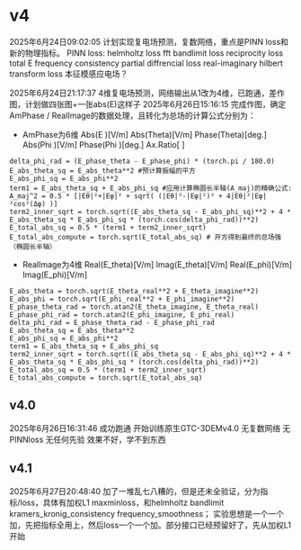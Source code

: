 # v4
2025年6月24日09:02:05 计划实现复电场预测，复数网络，重点是PINN loss和新的物理指标。
PINN loss:
helmholtz loss
fft bandlimit loss
reciprocity loss
total E frequency consistency partial diffrencial loss
real-imaginary hilbert transform loss
本征模感应电场？

2025年6月24日21:17:37 4维复电场预测，网络输出从1改为4维，已跑通，差作图，计划做四张图+一张abs(E)这样子
2025年6月26日15:16:15 完成作图，确定AmPhase / RealImage的数据处理，且转化为总场的计算公式分别为：
 - AmPhase为6维     Abs(E )[V/m] Abs(Theta)[V/m] Phase(Theta)[deg.] Abs(Phi )[V/m] Phase(Phi )[deg.] Ax.Ratio[ ]
 ```
delta_phi_rad = (E_phase_theta - E_phase_phi) * (torch.pi / 180.0)
E_abs_theta_sq = E_abs_theta**2 #预计算振幅的平方
E_abs_phi_sq = E_abs_phi**2
term1 = E_abs_theta_sq + E_abs_phi_sq #应用计算椭圆长半轴(A_maj)的精确公式: A_maj^2 = 0.5 * [|Eθ|²+|Eφ|² + sqrt( (|Eθ|²-|Eφ|²)² + 4|Eθ|²|Eφ|²cos²(Δφ) )]
term2_inner_sqrt = torch.sqrt((E_abs_theta_sq - E_abs_phi_sq)**2 + 4 * E_abs_theta_sq * E_abs_phi_sq * (torch.cos(delta_phi_rad))**2)
E_total_abs_sq = 0.5 * (term1 + term2_inner_sqrt)
E_total_abs_compute = torch.sqrt(E_total_abs_sq) # 开方得到最终的总场强（椭圆长半轴）
 ```
 - RealImage为4维   Real(E_theta)[V/m] Imag(E_theta)[V/m] Real(E_phi)[V/m] Imag(E_phi)[V/m]
 ```
E_abs_theta = torch.sqrt(E_theta_real**2 + E_theta_imagine**2)
E_abs_phi = torch.sqrt(E_phi_real**2 + E_phi_imagine**2)
E_phase_theta_rad = torch.atan2(E_theta_imagine, E_theta_real)
E_phase_phi_rad = torch.atan2(E_phi_imagine, E_phi_real)
delta_phi_rad = E_phase_theta_rad - E_phase_phi_rad
E_abs_theta_sq = E_abs_theta**2
E_abs_phi_sq = E_abs_phi**2
term1 = E_abs_theta_sq + E_abs_phi_sq
term2_inner_sqrt = torch.sqrt((E_abs_theta_sq - E_abs_phi_sq)**2 + 4 * E_abs_theta_sq * E_abs_phi_sq * (torch.cos(delta_phi_rad))**2)
E_total_abs_sq = 0.5 * (term1 + term2_inner_sqrt)
E_total_abs_compute = torch.sqrt(E_total_abs_sq)
 ```

## v4.0
2025年6月26日16:31:46 成功跑通 开始训练原生GTC-3DEMv4.0 无复数网络 无PINNloss 无任何先验
效果不好，学不到东西

## v4.1
2025年6月27日20:48:40 加了一堆乱七八糟的，但是还未全验证，分为指标/loss，具体有加权L1 maxminloss，和helmholtz bandlimit kramers_kronig_consistency frequency_smoothness；
实验思想是一个一个加，先把指标全用上，然后loss一个一个加。部分接口已经预留好了，先从加权L1开始
